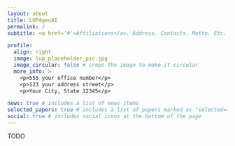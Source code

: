 ```yaml
---
layout: about
title: LUP4geoAI
permalink: /
subtitle: <a href='#'>Affiliations</a>. Address. Contacts. Motto. Etc.

profile:
  align: right
  image: lup_placeholder_pic.jpg
  image_circular: false # crops the image to make it circular
  more_info: >
    <p>555 your office number</p>
    <p>123 your address street</p>
    <p>Your City, State 12345</p>

news: true # includes a list of news items
selected_papers: true # includes a list of papers marked as "selected={true}"
social: true # includes social icons at the bottom of the page
---
```


TODO
